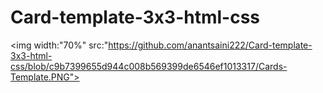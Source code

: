 # Card-template-3x3-html-css

<img width:"70%" src:"https://github.com/anantsaini222/Card-template-3x3-html-css/blob/c9b7399655d944c008b569399de6546ef1013317/Cards-Template.PNG">

